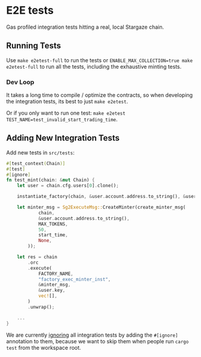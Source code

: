 # E2E tests

Gas profiled integration tests hitting a real, local Stargaze chain.

## Running Tests 

Use `make e2etest-full` to run the tests or `ENABLE_MAX_COLLECTION=true make e2etest-full` to run all the tests, including the exhaustive minting tests.

### Dev Loop

It takes a long time to compile / optimize the contracts, so when developing the integration tests, its best to just `make e2etest`.

Or if you only want to run one test: `make e2etest TEST_NAME=test_invalid_start_trading_time`.

## Adding New Integration Tests

Add new tests in `src/tests`:
```rust
#[test_context(Chain)]
#[test]
#[ignore]
fn test_mint(chain: &mut Chain) {
    let user = chain.cfg.users[0].clone();

    instantiate_factory(chain, &user.account.address.to_string(), &user.key).unwrap();

    let minter_msg = Sg2ExecuteMsg::CreateMinter(create_minter_msg(
            chain,
            &user.account.address.to_string(),
            MAX_TOKENS,
            50,
            start_time,
            None,
        ));

    let res = chain
        .orc
        .execute(
            FACTORY_NAME,
            "factory_exec_minter_inst",
            &minter_msg,
            &user.key,
            vec![],
        )
        .unwrap();

    ...
}
```

We are currently
[ignoring](https://doc.rust-lang.org/book/ch11-02-running-tests.html#ignoring-some-tests-unless-specifically-requested)
all integration tests by adding the `#[ignore]` annotation to them,
because we want to skip them when people run `cargo test` from the
workspace root.
